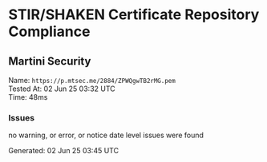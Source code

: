 # STIR/SHAKEN Certificate Repository Compliance

## Martini Security

Name: `https://p.mtsec.me/2884/ZPWQgwTB2rMG.pem`\
Tested At: 02 Jun 25 03:32 UTC\
Time: 48ms

### Issues

no warning, or error, or notice date level issues were found

Generated: 02 Jun 25 03:45 UTC